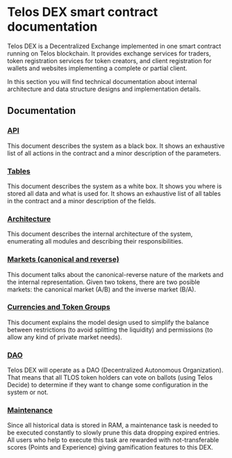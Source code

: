 # Telos DEX smart contract documentation
Telos DEX is a Decentralized Exchange implemented in one smart contract running on Telos blockchain. It provides exchange services for traders, token registration services for token creators, and client registration for wallets and websites implementing a complete or partial client.

In this section you will find technical documentation about internal architecture and data structure designs and implementation details.

## Documentation 

### [API](./API.md)
This document describes the system as a black box. It shows an exhaustive list of all actions in the contract and a minor description of the parameters.

### [Tables](./Tables.md)
This document describes the system as a white box. It shows you where is stored all data and what is used for. It shows an exhaustive list of all tables in the contract and a minor description of the fields.

### [Architecture](./Architecture.md)
This document describes the internal architecture of the system, enumerating all modules and describing their responsibilities.

### [Markets (canonical and reverse)](./Markets.md)
This document talks about the canonical-reverse nature of the markets and the internal representation. Given two tokens, there are two posible markets: the canonical market (A/B) and the inverse market (B/A).

### [Currencies and Token Groups](./Currencies.md)
This document explains the model design used to simplify the balance between restrictions (to avoid splitting the liquidity) and permissions (to allow any kind of private market needs). 

### [DAO](./DAO.md)
Telos DEX will operate as a DAO (Decentralized Autonomous Organization). That means that all TLOS token holders can vote on ballots (using Telos Decide) to determine if they want to change some configuration in the system or not.

### [Maintenance](./Maintenance.md)
Since all historical data is stored in RAM, a maintenance task is needed to be executed constantly to slowly prune this data dropping expired entries. All users who help to execute this task are rewarded with not-transferable scores (Points and Experience) giving gamification features to this DEX.

